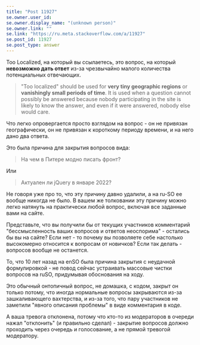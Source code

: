 ```yaml
---
title: "Post 11927"
se.owner.user_id: 
se.owner.display_name: "(unknown person)"
se.owner.link: ""
se.link: "https://ru.meta.stackoverflow.com/a/11927"
se.post_id: 11927
se.post_type: answer
---
```

<p>Too Localized, на который вы ссылаетесь, это вопрос, на который <strong>невозможно дать ответ</strong> из-за чрезвычайно малого количества потенциальных отвечающих.</p>
<blockquote>
<p>&quot;Too localized&quot; should be used for <strong>very tiny geographic regions</strong> or
<strong>vanishingly small periods of time</strong>. It is used when a question cannot
possibly be answered because nobody participating in the site is
likely to know the answer, and even if it were answered, nobody else
would care.</p>
</blockquote>
<p>Что легко опровергается просто взглядом на вопрос - он не привязан географически, он не привязан к короткому периоду времени, и на него дано два ответа.</p>
<p>Это была причина для закрытия вопросов вида:</p>
<blockquote>
<p>На чем в Питере модно писать фронт?</p>
</blockquote>
<p>Или</p>
<blockquote>
<p>Актуален ли jQuery в январе 2022?</p>
</blockquote>
<p>Не говоря уже про то, что эту причину давно удалили, а на ru-SO ее вообще никогда не было. В вашем же толковании эту причину можно легко натянуть на практически любой вопрос, включая все заданные вами на сайте.</p>
<p>Представьте, что вы получили бы от текущих участников комментарий &quot;бессмысленность ваших вопросов и ответов неоспорима&quot; - остались бы вы на сайте? Если нет - то почему вы позволяете себе настолько высокомерно относится к вопросам от новичков? Если так делать - вопросов вообще не останется.</p>
<p>То, что 10 лет назад на enSO была причина закрытия с неудачной формулировкой - не повод сейчас устраивать массовые чистки вопросов на ruSO, придумывая обоснования на ходу.</p>
<p>Это обычный онтопичный вопрос, не домашка, с кодом, закрыт он только потому, что иногда нормальные вопросы закрываются из-за зашкаливающего вахтерства, и из-за того, что пару участников не заметили &quot;явного описания проблемы&quot; в виде комментария в коде.</p>
<p>А ваша тревога отклонена, потому что кто-то из модераторов в очереди нажал &quot;отклонить&quot; (и правильно сделал) - закрытие вопросов должно проходить через очередь и голосование, а не прямой тревогой модератору.</p>
